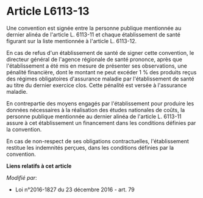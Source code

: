 # Article L6113-13

Une convention est signée entre la personne publique mentionnée au dernier alinéa de l'article L. 6113-11 et chaque
établissement de santé figurant sur la liste mentionnée à l'article L. 6113-12. 

En cas de refus d'un établissement de santé de signer cette convention, le directeur général de l'agence régionale de santé
prononce, après que l'établissement a été mis en mesure de présenter ses observations, une pénalité financière, dont le
montant ne peut excéder 1 % des produits reçus des régimes obligatoires d'assurance maladie par l'établissement de santé au
titre du dernier exercice clos. Cette pénalité est versée à l'assurance maladie. 

En contrepartie des moyens engagés par l'établissement pour produire les données nécessaires à la réalisation des études
nationales de coûts, la personne publique mentionnée au dernier alinéa de l'article L. 6113-11 assure à cet établissement un
financement dans les conditions définies par la convention. 

En cas de non-respect de ses obligations contractuelles, l'établissement restitue les indemnités perçues, dans les conditions
définies par la convention.

**Liens relatifs à cet article**

_Modifié par_:

  - Loi n°2016-1827 du 23 décembre 2016 - art. 79
